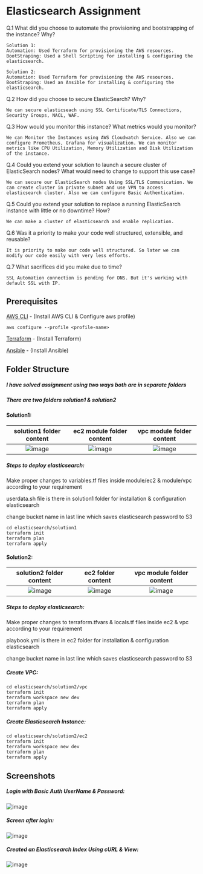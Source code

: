 # Elasticsearch Assignment

Q.1 What did you choose to automate the provisioning and bootstrapping of the instance? Why?

    Solution 1:
    Automation: Used Terraform for provisioning the AWS resources.
    BootStraping: Used a Shell Scripting for installing & configuring the elasticsearch.
    
    Solution 2:
    Automation: Used Terraform for provisioning the AWS resources.
    BootStraping: Used an Ansible for installing & configuring the elasticsearch.

Q.2 How did you choose to secure ElasticSearch? Why?

    We can secure elasticseach using SSL Certificate/TLS Connections, Security Groups, NACL, WAF.

Q.3 How would you monitor this instance? What metrics would you monitor?

    We can Monitor the Instances using AWS Cloudwatch Service. Also we can configure Prometheus, Grafana for visualization. We can monitor metrics like CPU Utilization, Memory Utilization and Disk Utilization of the instance.

Q.4 Could you extend your solution to launch a secure cluster of ElasticSearch nodes? What would need to change to support this use case?

    We can secure our ElasticSearch nodes Using SSL/TLS Communication. We can create cluster in private subnet and use VPN to access elasticsearch cluster. Also we can configure Basic Authentication.

Q.5 Could you extend your solution to replace a running ElasticSearch instance with little or no downtime? How?

    We can make a cluster of elasticsearch and enable replication.

Q.6 Was it a priority to make your code well structured, extensible, and reusable?

    It is priority to make our code well structured. So later we can modify our code easily with very less efforts.

Q.7 What sacrifices did you make due to time?

    SSL Automation connection is pending for DNS. But it's working with default SSL with IP.


## Prerequisites

[AWS CLI](https://docs.aws.amazon.com/cli/latest/userguide/getting-started-install.html) - (Install AWS CLI & Configure aws profile)

    aws configure --profile <profile-name>
    
[Terraform](https://developer.hashicorp.com/terraform/tutorials/aws-get-started/install-cli#install-terraform) - (Install Terraform)

[Ansible](https://docs.ansible.com/ansible/latest/installation_guide/installation_distros.html) - (Install Ansible)

## Folder Structure

##### I have solved assignment using two ways both are in separate folders
##### There are two folders solution1 & solution2

#### Solution1:

solution1 folder content   | ec2 module folder content |  vpc module folder content       
:-------------------------:|:-------------------------:|:-------------------------:
![image](https://user-images.githubusercontent.com/76781622/199658053-88a62e18-2f9a-47ea-a15d-a336b9fc7a44.png) | ![image](https://user-images.githubusercontent.com/76781622/199658110-dce24e38-235b-4ed3-9c84-f96d3516a1e2.png) | ![image](https://user-images.githubusercontent.com/76781622/199658154-1a9b83ac-1194-49f9-971c-680bd7043801.png)

##### Steps to deploy elasticsearch:

Make proper changes to variables.tf files inside module/ec2 & module/vpc according to your requirement

userdata.sh file is there in solution1 folder for installation & configuration elasticsearch

change bucket name in last line which saves elasticsearch password to S3

    cd elasticsearch/solution1
    terraform init
    terraform plan
    terraform apply


#### Solution2:

solution2 folder content   | ec2 folder content |  vpc module folder content       
:-------------------------:|:-------------------------:|:-------------------------:
![image](https://user-images.githubusercontent.com/76781622/199659896-757d8c9f-a5bd-4803-8112-359891d79589.png) | ![image](https://user-images.githubusercontent.com/76781622/199659944-92d031cc-3f7e-42d1-8181-07d05d3b6920.png) | ![image](https://user-images.githubusercontent.com/76781622/199659980-5fc68326-f76d-4d5c-9a57-820a1fb184a8.png)

##### Steps to deploy elasticsearch:

Make proper changes to terraform.tfvars & locals.tf files inside ec2 & vpc according to your requirement

playbook.yml is there in ec2 folder for installation & configuration elasticsearch

change bucket name in last line which saves elasticsearch password to S3

##### Create VPC:

    cd elasticsearch/solution2/vpc
    terraform init
    terraform workspace new dev
    terraform plan
    terraform apply

##### Create Elasticsearch Instance:
    
    cd elasticsearch/solution2/ec2
    terraform init
    terraform workspace new dev
    terraform plan
    terraform apply


## Screenshots

##### Login with Basic Auth UserName & Password:

![image](https://user-images.githubusercontent.com/76781622/199305183-e7722dcb-2b5e-4a39-a808-aee2eb02d310.png)

##### Screen after login:

![image](https://user-images.githubusercontent.com/76781622/199305779-cf1fd728-452b-4096-ab96-5e50ebbcd0b1.png)

##### Created an Elasticsearch Index Using cURL & View:

![image](https://user-images.githubusercontent.com/76781622/199325111-28908468-1437-4443-9cea-dbdd11dd319f.png)

##### 
